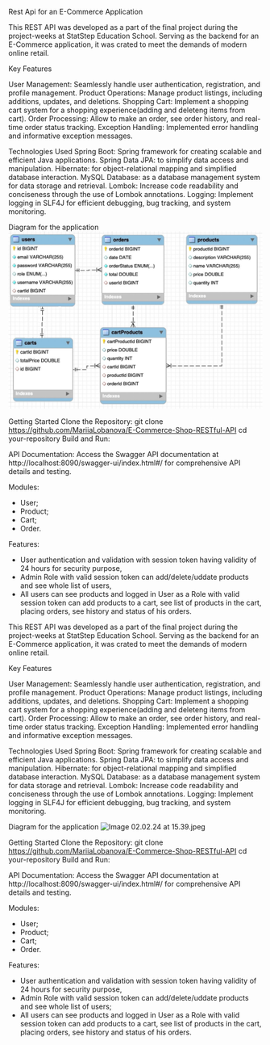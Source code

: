 Rest Api for an E-Commerce Application

 This REST API was developed as a part of the final project during the project-weeks at StatStep Education School. 
 Serving as the backend for an E-Commerce application, it was crated to meet the demands of modern online retail.
 
Key Features

 User Management: Seamlessly handle user authentication, registration, and profile management.
 Product Operations: Manage product listings, including additions, updates, and deletions.
 Shopping Cart: Implement a shopping cart system for a shopping experience(adding and deleteng items from cart).
 Order Processing: Allow to make an order, see order history, and real-time order status tracking.
 Exception Handling: Implemented error handling and informative exception messages.
 
 Technologies Used
 Spring Boot: Spring framework for creating scalable and efficient Java applications.
 Spring Data JPA: to simplify data access and manipulation.
 Hibernate: for object-relational mapping and simplified database interaction.
 MySQL Database: as a database management system for data storage and retrieval.
 Lombok: Increase code readability and conciseness through the use of Lombok annotations.
 Logging: Implement logging in SLF4J for efficient debugging, bug tracking, and system monitoring.

Diagram for the application
![img_1.png](img_1.png)

Getting Started
Clone the Repository:
git clone https://github.com/MariiaLobanova/E-Commerce-Shop-RESTful-API
cd your-repository
Build and Run:

API Documentation:
Access the Swagger API documentation at http://localhost:8090/swagger-ui/index.html#/ 
for comprehensive API details and testing.

Modules: 
- User;
- Product;
- Cart;
- Order.

Features:

- User authentication and validation with session token having validity of 24 hours for security purpose,
- Admin Role with valid session token can add/delete/uddate products and see whole list of users,
- All users can see products and logged in User as a Role with valid session token can add products to a cart, 
see list of products in the cart, placing orders, see history and status of his orders.

 This REST API was developed as a part of the final project during the project-weeks at StatStep Education School. 
 Serving as the backend for an E-Commerce application, it was crated to meet the demands of modern online retail.
 
Key Features

 User Management: Seamlessly handle user authentication, registration, and profile management.
 Product Operations: Manage product listings, including additions, updates, and deletions.
 Shopping Cart: Implement a shopping cart system for a shopping experience(adding and deleteng items from cart).
 Order Processing: Allow to make an order, see order history, and real-time order status tracking.
 Exception Handling: Implemented error handling and informative exception messages.
 
 Technologies Used
 Spring Boot: Spring framework for creating scalable and efficient Java applications.
 Spring Data JPA: to simplify data access and manipulation.
 Hibernate: for object-relational mapping and simplified database interaction.
 MySQL Database: as a database management system for data storage and retrieval.
 Lombok: Increase code readability and conciseness through the use of Lombok annotations.
 Logging: Implement logging in SLF4J for efficient debugging, bug tracking, and system monitoring.

Diagram for the application
![Image 02.02.24 at 15.39.jpeg](..%2FImage%2002.02.24%20at%2015.39.jpeg)

Getting Started
Clone the Repository:
git clone https://github.com/MariiaLobanova/E-Commerce-Shop-RESTful-API
cd your-repository
Build and Run:

API Documentation:
Access the Swagger API documentation at http://localhost:8090/swagger-ui/index.html#/ 
for comprehensive API details and testing.

Modules: 
- User;
- Product;
- Cart;
- Order.

Features:

- User authentication and validation with session token having validity of 24 hours for security purpose,
- Admin Role with valid session token can add/delete/uddate products and see whole list of users;
- All users can see products and logged in User as a Role with valid session token can add products to a cart, 
see list of products in the cart, placing orders, see history and status of his orders.
